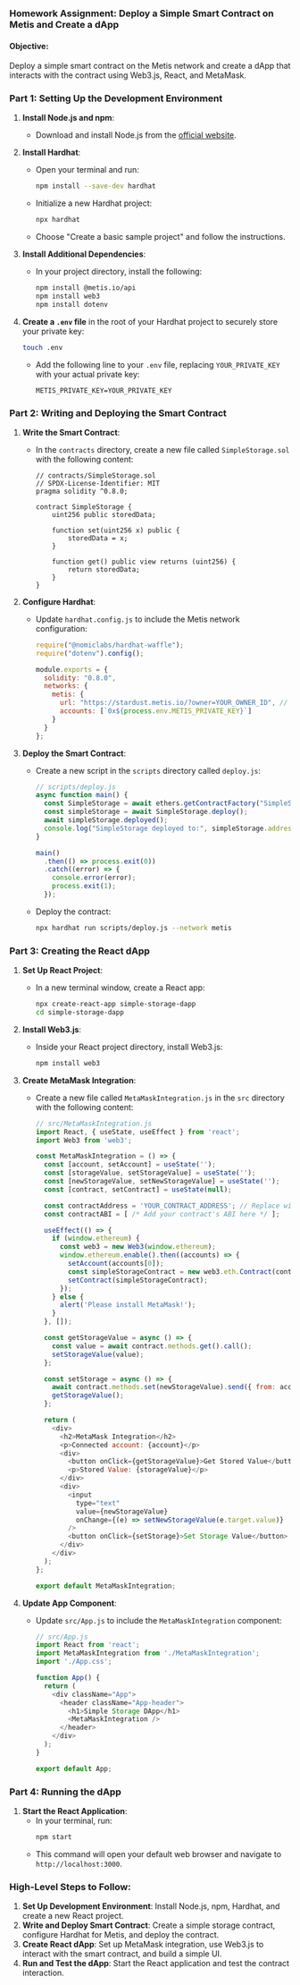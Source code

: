 ### Homework Assignment: Deploy a Simple Smart Contract on Metis and Create a dApp

#### Objective:
Deploy a simple smart contract on the Metis network and create a dApp that interacts with the contract using Web3.js, React, and MetaMask.

### Part 1: Setting Up the Development Environment

1. **Install Node.js and npm**:
   - Download and install Node.js from the [official website](https://nodejs.org/).

2. **Install Hardhat**:
   - Open your terminal and run:
     ```bash
     npm install --save-dev hardhat
     ```
   - Initialize a new Hardhat project:
     ```bash
     npx hardhat
     ```
   - Choose "Create a basic sample project" and follow the instructions.

3. **Install Additional Dependencies**:
   - In your project directory, install the following:
     ```bash
     npm install @metis.io/api
     npm install web3
     npm install dotenv
     ```

4. **Create a `.env` file** in the root of your Hardhat project to securely store your private key:
   ```bash
   touch .env
   ```
   - Add the following line to your `.env` file, replacing `YOUR_PRIVATE_KEY` with your actual private key:
     ```
     METIS_PRIVATE_KEY=YOUR_PRIVATE_KEY
     ```

### Part 2: Writing and Deploying the Smart Contract

1. **Write the Smart Contract**:
   - In the `contracts` directory, create a new file called `SimpleStorage.sol` with the following content:
     ```solidity
     // contracts/SimpleStorage.sol
     // SPDX-License-Identifier: MIT
     pragma solidity ^0.8.0;

     contract SimpleStorage {
         uint256 public storedData;

         function set(uint256 x) public {
             storedData = x;
         }

         function get() public view returns (uint256) {
             return storedData;
         }
     }
     ```

2. **Configure Hardhat**:
   - Update `hardhat.config.js` to include the Metis network configuration:
     ```javascript
     require("@nomiclabs/hardhat-waffle");
     require("dotenv").config();

     module.exports = {
       solidity: "0.8.0",
       networks: {
         metis: {
           url: "https://stardust.metis.io/?owner=YOUR_OWNER_ID", // Replace with the actual Metis network RPC URL
           accounts: [`0x${process.env.METIS_PRIVATE_KEY}`]
         }
       }
     };
     ```

3. **Deploy the Smart Contract**:
   - Create a new script in the `scripts` directory called `deploy.js`:
     ```javascript
     // scripts/deploy.js
     async function main() {
       const SimpleStorage = await ethers.getContractFactory("SimpleStorage");
       const simpleStorage = await SimpleStorage.deploy();
       await simpleStorage.deployed();
       console.log("SimpleStorage deployed to:", simpleStorage.address);
     }

     main()
       .then(() => process.exit(0))
       .catch((error) => {
         console.error(error);
         process.exit(1);
       });
     ```
   - Deploy the contract:
     ```bash
     npx hardhat run scripts/deploy.js --network metis
     ```

### Part 3: Creating the React dApp

1. **Set Up React Project**:
   - In a new terminal window, create a React app:
     ```bash
     npx create-react-app simple-storage-dapp
     cd simple-storage-dapp
     ```

2. **Install Web3.js**:
   - Inside your React project directory, install Web3.js:
     ```bash
     npm install web3
     ```

3. **Create MetaMask Integration**:
   - Create a new file called `MetaMaskIntegration.js` in the `src` directory with the following content:
     ```javascript
     // src/MetaMaskIntegration.js
     import React, { useState, useEffect } from 'react';
     import Web3 from 'web3';

     const MetaMaskIntegration = () => {
       const [account, setAccount] = useState('');
       const [storageValue, setStorageValue] = useState('');
       const [newStorageValue, setNewStorageValue] = useState('');
       const [contract, setContract] = useState(null);

       const contractAddress = 'YOUR_CONTRACT_ADDRESS'; // Replace with your deployed contract address
       const contractABI = [ /* Add your contract's ABI here */ ];

       useEffect(() => {
         if (window.ethereum) {
           const web3 = new Web3(window.ethereum);
           window.ethereum.enable().then((accounts) => {
             setAccount(accounts[0]);
             const simpleStorageContract = new web3.eth.Contract(contractABI, contractAddress);
             setContract(simpleStorageContract);
           });
         } else {
           alert('Please install MetaMask!');
         }
       }, []);

       const getStorageValue = async () => {
         const value = await contract.methods.get().call();
         setStorageValue(value);
       };

       const setStorage = async () => {
         await contract.methods.set(newStorageValue).send({ from: account });
         getStorageValue();
       };

       return (
         <div>
           <h2>MetaMask Integration</h2>
           <p>Connected account: {account}</p>
           <div>
             <button onClick={getStorageValue}>Get Stored Value</button>
             <p>Stored Value: {storageValue}</p>
           </div>
           <div>
             <input
               type="text"
               value={newStorageValue}
               onChange={(e) => setNewStorageValue(e.target.value)}
             />
             <button onClick={setStorage}>Set Storage Value</button>
           </div>
         </div>
       );
     };

     export default MetaMaskIntegration;
     ```

4. **Update App Component**:
   - Update `src/App.js` to include the `MetaMaskIntegration` component:
     ```javascript
     // src/App.js
     import React from 'react';
     import MetaMaskIntegration from './MetaMaskIntegration';
     import './App.css';

     function App() {
       return (
         <div className="App">
           <header className="App-header">
             <h1>Simple Storage DApp</h1>
             <MetaMaskIntegration />
           </header>
         </div>
       );
     }

     export default App;
     ```

### Part 4: Running the dApp

1. **Start the React Application**:
   - In your terminal, run:
     ```bash
     npm start
     ```
   - This command will open your default web browser and navigate to `http://localhost:3000`.

### High-Level Steps to Follow:

1. **Set Up Development Environment**: Install Node.js, npm, Hardhat, and create a new React project.
2. **Write and Deploy Smart Contract**: Create a simple storage contract, configure Hardhat for Metis, and deploy the contract.
3. **Create React dApp**: Set up MetaMask integration, use Web3.js to interact with the smart contract, and build a simple UI.
4. **Run and Test the dApp**: Start the React application and test the contract interaction.
